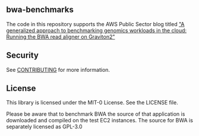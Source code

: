 ## bwa-benchmarks

The code in this repository supports the AWS Public Sector blog titled ["A generalized approach to benchmarking genomics workloads in the cloud: Running the BWA read aligner on Graviton2"](https://aws.amazon.com/blogs/publicsector/generalized-approach-benchmarking-genomics-workloads-cloud-bwa-read-aligner-graviton2/)

## Security

See [CONTRIBUTING](CONTRIBUTING.md#security-issue-notifications) for more information.

## License

This library is licensed under the MIT-0 License. See the LICENSE file.

Please be aware that to benchmark BWA the source of that application is
downloaded and compiled on the test EC2 instances. The source for BWA is
separately licensed as GPL-3.0
